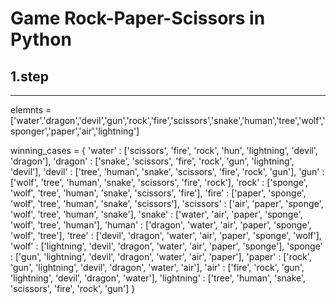 # Game Rock-Paper-Scissors in Python


## 1.step
  --------------------------------------------------------------------
  elemnts = ['water'.'dragon','devil','gun','rock','fire','scissors','snake','human','tree','wolf','sponger','paper','air','lightning']
  
  
  
  winning_cases = {
    'water' : ['scissors', 'fire', 'rock', 'hun', 'lightning', 'devil', 'dragon'],
    'dragon' : ['snake', 'scissors', 'fire', 'rock', 'gun', 'lightning', 'devil'],
    'devil' : ['tree', 'human', 'snake', 'scissors', 'fire', 'rock', 'gun'],
    'gun' : ['wolf', 'tree', 'human', 'snake', 'scissors', 'fire', 'rock'],
    'rock' : ['sponge', 'wolf', 'tree', 'human', 'snake', 'scissors', 'fire'],
    'fire' : ['paper', 'sponge', 'wolf', 'tree', 'human', 'snake', 'scissors'],
    'scissors' : ['air', 'paper', 'sponge', 'wolf', 'tree', 'human', 'snake'],
    'snake' : ['water', 'air', 'paper', 'sponge', 'wolf', 'tree', 'human'],
    'human' : ['dragon', 'water', 'air', 'paper', 'sponge', 'wolf', 'tree'],
    'tree' : ['devil', 'dragon', 'water', 'air', 'paper', 'sponge', 'wolf'],
    'wolf' : ['lightning', 'devil', 'dragon', 'water', 'air', 'paper', 'sponge'],
    'sponge' : ['gun', 'lightning', 'devil', 'dragon', 'water', 'air', 'paper'],
    'paper' : ['rock', 'gun', 'lightning', 'devil', 'dragon', 'water', 'air'],
    'air' : ['fire', 'rock', 'gun', 'lightning', 'devil', 'dragon', 'water'],
    'lightning' : ['tree', 'human', 'snake', 'scissors', 'fire', 'rock', 'gun']
}

